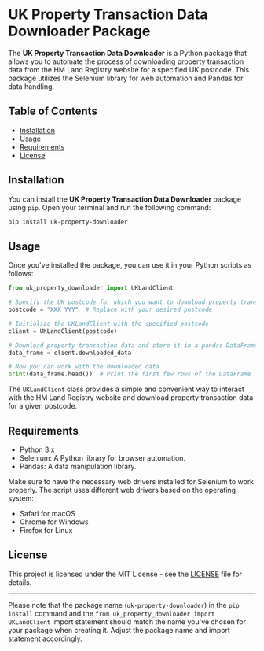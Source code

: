 # UK Property Transaction Data Downloader Package

The **UK Property Transaction Data Downloader** is a Python package that allows you to automate the process of downloading property transaction data from the HM Land Registry website for a specified UK postcode. This package utilizes the Selenium library for web automation and Pandas for data handling.

## Table of Contents

- [Installation](#installation)
- [Usage](#usage)
- [Requirements](#requirements)
- [License](#license)

## Installation

You can install the **UK Property Transaction Data Downloader** package using `pip`. Open your terminal and run the following command:

```bash
pip install uk-property-downloader
```

## Usage

Once you've installed the package, you can use it in your Python scripts as follows:

```python
from uk_property_downloader import UKLandClient

# Specify the UK postcode for which you want to download property transaction data
postcode = "XXX YYY"  # Replace with your desired postcode

# Initialize the UKLandClient with the specified postcode
client = UKLandClient(postcode)

# Download property transaction data and store it in a pandas DataFrame
data_frame = client.downloaded_data

# Now you can work with the downloaded data
print(data_frame.head())  # Print the first few rows of the DataFrame
```

The `UKLandClient` class provides a simple and convenient way to interact with the HM Land Registry website and download property transaction data for a given postcode.

## Requirements

- Python 3.x
- Selenium: A Python library for browser automation.
- Pandas: A data manipulation library.

Make sure to have the necessary web drivers installed for Selenium to work properly. The script uses different web drivers based on the operating system:
- Safari for macOS
- Chrome for Windows
- Firefox for Linux

## License

This project is licensed under the MIT License - see the [LICENSE](LICENSE) file for details.

---

Please note that the package name (`uk-property-downloader`) in the `pip install` command and the `from uk_property_downloader import UKLandClient` import statement should match the name you've chosen for your package when creating it. Adjust the package name and import statement accordingly.